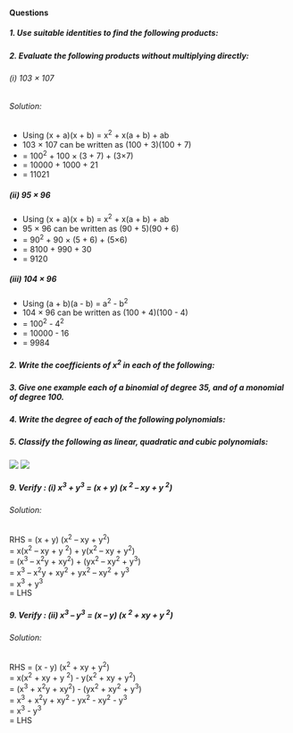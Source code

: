 #### Questions
##### 1. Use suitable identities to find the following products:
##### 2. Evaluate the following products without multiplying directly:
###### (i) 103 × 107 
###### Solution:
* Using (x + a)(x + b) = x<sup>2</sup> + x(a + b) + ab
* 103 × 107 can be written as (100 + 3)(100 + 7) 
* = 100<sup>2</sup> + 100 × (3 + 7) + (3×7) 
* = 10000 + 1000 + 21 <br> 
* = 11021
##### (ii) 95 × 96 
* Using (x + a)(x + b) = x<sup>2</sup> + x(a + b) + ab
* 95 × 96 can be written as (90 + 5)(90 + 6) 
* = 90<sup>2</sup> + 90 × (5 + 6) + (5×6) 
* = 8100 + 990 + 30 <br> 
* = 9120
##### (iii) 104 × 96
* Using (a + b)(a - b) = a<sup>2</sup> - b<sup>2</sup>
* 104 × 96 can be written as (100 + 4)(100 - 4) 
* = 100<sup>2</sup> - 4<sup>2</sup>
* = 10000 - 16 <br> 
* = 9984
##### 2. Write the coefficients of x<sup>2</sup> in each of the following:
##### 3. Give one example each of a binomial of degree 35, and of a monomial of degree 100.
##### 4. Write the degree of each of the following polynomials:
##### 5. Classify the following as linear, quadratic and cubic polynomials:
[![](https://img.youtube.com/vi/ZgCD95CSwLE/0.jpg)](https://www.youtube.com/watch?v=ZgCD95CSwLE)
[![](https://img.youtube.com/vi/zHoMSIf-BGo/0.jpg)](https://www.youtube.com/watch?v=zHoMSIf-BGo)
##### 9. Verify : (i) x<sup>3</sup> + y<sup>3</sup> = (x + y) (x <sup>2</sup> – xy + y <sup>2</sup>) 
###### Solution:
RHS = (x + y) (x<sup>2</sup> – xy + y<sup>2</sup>) <br> 
= x(x<sup>2</sup> – xy + y <sup>2</sup>) + y(x<sup>2</sup> – xy + y<sup>2</sup>) <br>
= (x<sup>3</sup> – x<sup>2</sup>y + xy<sup>2</sup>) + (yx<sup>2</sup> – xy<sup>2</sup> + y<sup>3</sup>) <br>
= x<sup>3</sup> – x<sup>2</sup>y + xy<sup>2</sup> + yx<sup>2</sup> – xy<sup>2</sup> + y<sup>3</sup> <br>
= x<sup>3</sup> + y<sup>3</sup> <br>
= LHS
##### 9. Verify : (ii) x<sup>3</sup> – y<sup>3</sup> = (x – y) (x <sup>2</sup> + xy + y <sup>2</sup>)
###### Solution:
RHS = (x - y) (x<sup>2</sup> + xy + y<sup>2</sup>) <br> 
= x(x<sup>2</sup> + xy + y <sup>2</sup>) - y(x<sup>2</sup> + xy + y<sup>2</sup>) <br>
= (x<sup>3</sup> + x<sup>2</sup>y + xy<sup>2</sup>) - (yx<sup>2</sup> + xy<sup>2</sup> + y<sup>3</sup>) <br>
= x<sup>3</sup> + x<sup>2</sup>y + xy<sup>2</sup> - yx<sup>2</sup> - xy<sup>2</sup> - y<sup>3</sup> <br>
= x<sup>3</sup> - y<sup>3</sup> <br>
= LHS

